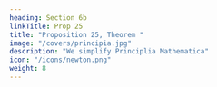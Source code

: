 ```yaml
---
heading: Section 6b
linkTitle: Prop 25
title: "Proposition 25, Theorem "
image: "/covers/principia.jpg"
description: "We simplify Principlia Mathematica"
icon: "/icons/newton.png"
weight: 8
---
```

